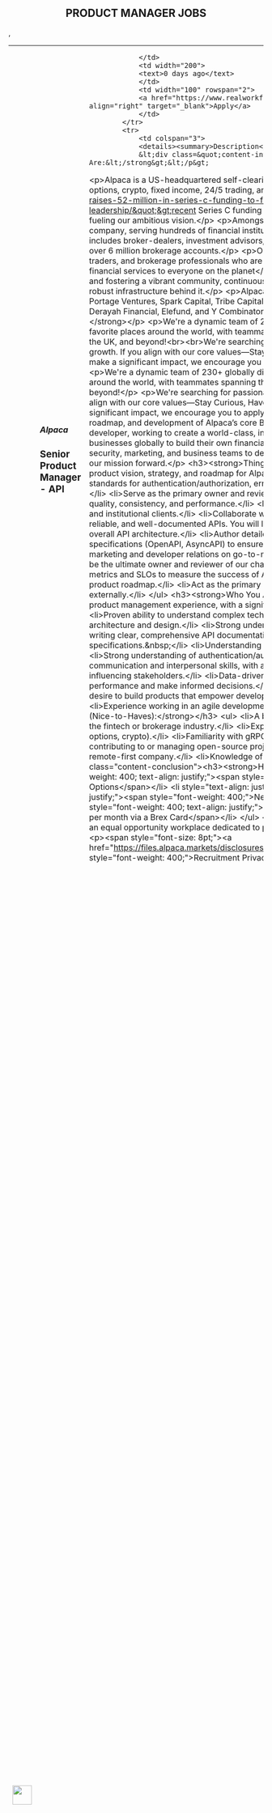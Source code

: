 <div align="center"><h2>PRODUCT MANAGER JOBS</h2></div><table><tr>
                <td width="100" height="100" rowspan="2">
                    <img src="https://avatars.githubusercontent.com/u/30398729?s=200&v=4" width="38px" height="auto">
                </td>
                <td width="300">
                    <h5>Alpaca</h5>
                    <h3>Senior Product Manager - API</h3>
                </td>
                <td width="300">
                    
                </td>
                <td width="200">
                <text>0 days ago</text>
                </td>
                <td width="100" rowspan="2">
                <a href="https://www.realworkfromanywhere.com/jobs/senior-product-manager-api-alpaca-464" align="right" target="_blank">Apply</a>
                </td>
            </tr>
            <tr>
                <td colspan="3">
                <details><summary>Description</summary>
                &lt;div class=&quot;content-intro&quot;&gt;&lt;p&gt;&lt;strong&gt;Who We Are:&lt;/strong&gt;&lt;/p&gt;
&lt;p&gt;Alpaca is a US-headquartered self-clearing broker-dealer and brokerage infrastructure for stocks, ETFs, options, crypto, fixed income, 24/5 trading, and more. Our&amp;nbsp;&lt;a href=&quot;https://alpaca.markets/blog/alpaca-raises-52-million-in-series-c-funding-to-fuel-global-expansion-and-category-leadership/&quot;&gt;recent Series C funding round&lt;/a&gt; brought our total investment to over $170 million, fueling our ambitious vision.&lt;/p&gt;
&lt;p&gt;Amongst our subsidiaries, Alpaca is a licensed financial services company, serving hundreds of financial institutions across 40 countries with our institutional-grade APIs. This includes broker-dealers, investment advisors, wealth managers, hedge funds, and crypto exchanges, totalling over 6 million brokerage accounts.&lt;/p&gt;
&lt;p&gt;Our global team is a diverse group of experienced engineers, traders, and brokerage professionals who are working to achieve our mission of&amp;nbsp;&lt;strong&gt;opening financial services to everyone on the planet&lt;/strong&gt;. We&#39;re deeply committed to open-source contributions and fostering a vibrant community, continuously enhancing our award-winning, developer-friendly API and the robust infrastructure behind it.&lt;/p&gt;
&lt;p&gt;Alpaca is proudly backed by top-tier global investors, including Portage Ventures, Spark Capital, Tribe Capital, Social Leverage, Horizons Ventures, Unbound, SBI Group, Derayah Financial, Elefund, and Y Combinator.&lt;/p&gt;
&lt;p&gt;&amp;nbsp;&lt;/p&gt;
&lt;p&gt;&lt;strong&gt;Our Team Members:&lt;/strong&gt;&lt;/p&gt;
&lt;p&gt;We&#39;re a dynamic team of 230+ globally distributed members who thrive working from our favorite places around the world, with teammates spanning the USA, Canada, Japan, Hungary, Nigeria, Brazil, the UK, and beyond!&lt;br&gt;&lt;br&gt;We&#39;re searching for passionate individuals eager to contribute to Alpaca&#39;s rapid growth. If you align with our core values—Stay Curious, Have Empathy, and Be Accountable—and are ready to make a significant impact, we encourage you to apply.&lt;/p&gt;&lt;/div&gt;&lt;h3&gt;&lt;strong&gt;Your Role:&lt;/strong&gt;&lt;/h3&gt;
&lt;p&gt;We&#39;re a dynamic team of 230+ globally distributed members who thrive working from our favorite places around the world, with teammates spanning the USA, Canada, Japan, Hungary, Nigeria, Brazil, the UK, and beyond!&lt;/p&gt;
&lt;p&gt;We&#39;re searching for passionate individuals eager to contribute to Alpaca&#39;s rapid growth. If you align with our core values—Stay Curious, Have Empathy, and Be Accountable—and are ready to make a significant impact, we encourage you to apply.&lt;/p&gt;
&lt;p&gt;As a Senior API Product Manager, you will own the roadmap, and development of Alpaca’s core Broker, Trading and Market Data APIs. You will be the voice of the developer, working to create a world-class, intuitive, and powerful API experience that enables hundreds of businesses globally to build their own financial applications. You will collaborate closely with engineering, security, marketing, and business teams to define, build, and launch new API products and features that drive our mission forward.&lt;/p&gt;
&lt;h3&gt;&lt;strong&gt;Things You Get To Do:&lt;/strong&gt;&lt;/h3&gt;
&lt;ul&gt;
&lt;li&gt;Define and own the product vision, strategy, and roadmap for Alpaca’s core APIs. This includes establishing and enforcing standards for authentication/authorization, error handling, rate limiting, versioning, and deprecation strategy.&lt;/li&gt;
&lt;li&gt;Serve as the primary owner and reviewer for all API changes, ensuring adherence to our standards for quality, consistency, and performance.&lt;/li&gt;
&lt;li&gt;Become an expert on the needs of our developer community and institutional clients.&lt;/li&gt;
&lt;li&gt;Collaborate with engineering teams to design and launch highly scalable, reliable, and well-documented APIs. You will lead technical discussions on concepts like idempotency and overall API architecture.&lt;/li&gt;
&lt;li&gt;Author detailed product requirement documents (PRDs), user stories, and API specifications (OpenAPI, AsyncAPI) to ensure clarity and alignment across all teams.&lt;/li&gt;
&lt;li&gt;Work with marketing and developer relations on go-to-market strategies to drive API adoption and engagement. You will be the ultimate owner and reviewer of our changelogs and documentation.&lt;/li&gt;
&lt;li&gt;Define and analyze key metrics and SLOs to measure the success of API products, identify areas for improvement, and inform the product roadmap.&lt;/li&gt;
&lt;li&gt;Act as the primary product evangelist for Alpaca’s APIs, both internally and externally.&lt;/li&gt;
&lt;/ul&gt;
&lt;h3&gt;&lt;strong&gt;Who You Are (Must-Haves):&lt;/strong&gt;&lt;/h3&gt;
&lt;ul&gt;
&lt;li&gt;At least 5 years of product management experience, with a significant focus on API products and developer platforms.&lt;/li&gt;
&lt;li&gt;Proven ability to understand complex technical concepts and work effectively with engineering teams on architecture and design.&lt;/li&gt;
&lt;li&gt;Strong understanding of RESTful API design principles, and experience writing clear, comprehensive API documentation as well as working with OpenAPI and AsyncAPI specifications.&amp;nbsp;&lt;/li&gt;
&lt;li&gt;Understanding of different API usage patterns and asynchronous flows.&lt;/li&gt;
&lt;li&gt;Strong understanding of authentication/authorization (OAuth, API keys, etc.)&lt;/li&gt;
&lt;li&gt;Excellent communication and interpersonal skills, with a proven track record of leading cross-functional teams and influencing stakeholders.&lt;/li&gt;
&lt;li&gt;Data-driven mindset with experience using analytics tools to track product performance and make informed decisions.&lt;/li&gt;
&lt;li&gt;A genuine passion for financial markets and a strong desire to build products that empower developers and democratize access to financial services.&lt;/li&gt;
&lt;li&gt;Experience working in an agile development environment.&lt;/li&gt;
&lt;/ul&gt;
&lt;h3&gt;&lt;strong&gt;Who You Might Be (Nice-to-Haves):&lt;/strong&gt;&lt;/h3&gt;
&lt;ul&gt;
&lt;li&gt;A background in engineering&lt;/li&gt;
&lt;li&gt;Direct experience working in the fintech or brokerage industry.&lt;/li&gt;
&lt;li&gt;Experience with trading APIs for various asset classes (stocks, options, crypto).&lt;/li&gt;
&lt;li&gt;Familiarity with gRPC, WebSockets, and other API protocols.&lt;/li&gt;
&lt;li&gt;Experience contributing to or managing open-source projects.&lt;/li&gt;
&lt;li&gt;Experience working in a globally distributed, remote-first company.&lt;/li&gt;
&lt;li&gt;Knowledge of institutional trading workflows and requirements.&lt;/li&gt;
&lt;/ul&gt;&lt;div class=&quot;content-conclusion&quot;&gt;&lt;h3&gt;&lt;strong&gt;How We Take Care of You:&lt;/strong&gt;&lt;/h3&gt;
&lt;ul&gt;
&lt;li style=&quot;font-weight: 400; text-align: justify;&quot;&gt;&lt;span style=&quot;font-weight: 400;&quot;&gt;Competitive Salary &amp;amp; Stock Options&lt;/span&gt;&lt;/li&gt;
&lt;li style=&quot;text-align: justify;&quot;&gt;Health Benefits&lt;/li&gt;
&lt;li style=&quot;font-weight: 400; text-align: justify;&quot;&gt;&lt;span style=&quot;font-weight: 400;&quot;&gt;New Hire Home-Office Setup: One-time USD $500&lt;/span&gt;&lt;/li&gt;
&lt;li style=&quot;font-weight: 400; text-align: justify;&quot;&gt;&lt;span style=&quot;font-weight: 400;&quot;&gt;Monthly Stipend: USD $150 per month via a Brex Card&lt;/span&gt;&lt;/li&gt;
&lt;/ul&gt;
&lt;p&gt;&lt;em&gt;&lt;span style=&quot;font-weight: 400;&quot;&gt;Alpaca is proud to be an equal opportunity workplace dedicated to pursuing and hiring a diverse workforce.&lt;br&gt;&lt;/span&gt;&lt;/em&gt;&lt;/p&gt;
&lt;p&gt;&lt;span style=&quot;font-size: 8pt;&quot;&gt;&lt;a href=&quot;https://files.alpaca.markets/disclosures/AlpacaRecruitmentPrivacyPolicy.pdf&quot;&gt;&lt;em&gt;&lt;span style=&quot;font-weight: 400;&quot;&gt;Recruitment Privacy Policy&lt;/span&gt;&lt;/em&gt;&lt;/a&gt;&lt;/span&gt;&lt;/p&gt;&lt;/div&gt;
                </details>
                </td>
            </tr>,<tr>
                <td width="100" height="100" rowspan="2">
                    <img src="https://avatars.githubusercontent.com/u/69215121?s=200&v=4" width="38px" height="auto">
                </td>
                <td width="300">
                    <h5>Clutch</h5>
                    <h3>Lead Product Manager, Digital Account Opening</h3>
                </td>
                <td width="300">
                    
                </td>
                <td width="200">
                <text>0 days ago</text>
                </td>
                <td width="100" rowspan="2">
                <a href="https://www.realworkfromanywhere.com/jobs/lead-product-manager-digital-account-opening-clutch-9795" align="right" target="_blank">Apply</a>
                </td>
            </tr>
            <tr>
                <td colspan="3">
                <details><summary>Description</summary>
                <p style="min-height:1.5em"><strong>About the Role</strong></p><p style="min-height:1.5em">We are seeking a <strong>Product Maturation Lead</strong> to lead our Digital Account Opening (DAO) product line and elevate how we scale solutions across the consumer banking suite. This role blends product leadership with cross-functional orchestration, ensuring we not only solve immediate customer issues but also build repeatable patterns that reduce complexity, accelerate implementation, and maximize long-term platform performance.</p><p style="min-height:1.5em"><strong>About the Team</strong></p><p style="min-height:1.5em">You’ll be part of the broader <strong>Consumer Banking Product team</strong>, working closely with Product Managers, Engineering, Design, Implementation, Support, and Customer Success. Your role is the connective tissue across these groups, transforming reactive one-off requests into scalable patterns. You’ll also mentor PMs, helping them move from firefighting into pattern-driven product development that delivers sustained customer outcomes.</p><p style="min-height:1.5em"><strong>What You’ll Do</strong></p><p style="min-height:1.5em"><strong>Within 3 months, you will:</strong></p><ul style="min-height:1.5em"><li><p style="min-height:1.5em">Audit current tickets, implementations, and DAO funnels.</p></li><li><p style="min-height:1.5em">Publish the <strong>Top 10 Patterns</strong> and an initial decision rubric for one-offs.</p></li><li><p style="min-height:1.5em">Begin coaching PMs on pattern-driven development and cataloging “golden paths.”</p></li></ul><p style="min-height:1.5em"><strong>Within 6 months, you will:</strong></p><ul style="min-height:1.5em"><li><p style="min-height:1.5em">Launch the <strong>Golden Config Library</strong> and <strong>sandbox harness</strong>.</p></li><li><p style="min-height:1.5em">Define the <strong>DAO Health Score</strong> (conversion, funding, abandonment, NIGO, activation) and set alerts.</p></li><li><p style="min-height:1.5em">Pilot the <strong>Maturation Review</strong> with 2–3 institutions alongside Customer Success.</p></li><li><p style="min-height:1.5em">Establish a Product Patterns Catalog with reusable templates and frameworks.</p></li></ul><p style="min-height:1.5em"><strong>Within 9 months, you will:</strong></p><ul style="min-height:1.5em"><li><p style="min-height:1.5em">Deliver at least two platform-level pattern releases (e.g., Tracking Records Framework, Eligibility Engine v1).</p></li><li><p style="min-height:1.5em">Achieve a &gt;30% reduction in median implementation time.</p></li><li><p style="min-height:1.5em">Embed systemic processes for handling one-off client requests (triage taxonomy, decision rubric, intake loops).</p></li><li><p style="min-height:1.5em">Partner with CS to improve post-launch outcomes quarter-over-quarter.</p></li></ul><p style="min-height:1.5em"><strong>What You’ll Bring</strong> </p><ul style="min-height:1.5em"><li><p style="min-height:1.5em">7+ years of product management experience, ideally in fintech, SaaS, or enterprise platforms.</p></li><li><p style="min-height:1.5em">Proven ability to <strong>scale product lines</strong> from one-off solutions to reusable frameworks.</p></li><li><p style="min-height:1.5em">Strong <strong>cross-functional leadership</strong>, able to partner with Engineering, Design, Implementation, Support, and CS.</p></li><li><p style="min-height:1.5em">Track record of mentoring PMs and elevating product craft.</p></li><li><p style="min-height:1.5em">Comfort with <strong>complex technical domains</strong> (e.g., banking cores, integrations, rules engines).</p></li><li><p style="min-height:1.5em">Analytical and data-driven mindset, with experience building metrics frameworks and feedback loops.</p></li><li><p style="min-height:1.5em">Excellent communication skills, able to translate complexity into clarity for both internal teams and customers.</p></li></ul><p style="min-height:1.5em"><strong>What’s In It For You?</strong></p><ul style="min-height:1.5em"><li><p style="min-height:1.5em"><strong>Remote Flexibility:</strong> Enjoy the freedom of remote work from anywhere, balancing life and career seamlessly.</p></li><li><p style="min-height:1.5em"><strong>Unforgettable Off-Sites:</strong> Twice a year, bond with colleagues in exciting destinations, fostering teamwork and fresh ideas.</p></li><li><p style="min-height:1.5em"><strong>Paid Time Off:</strong> Enjoy flexible PTO days yearly for relaxation and rejuvenation.</p></li><li><p style="min-height:1.5em"><strong>Stock Options:</strong> Joining us means having a stake in our success, so you'll receive stock options as part of your compensation package.</p></li><li><p style="min-height:1.5em"><strong>Home Office Setup:</strong> Create your ideal workspace with a dedicated budget for home office essentials.</p></li><li><p style="min-height:1.5em"><strong>Work Trip Budget:</strong> Grow personally and professionally with a budget for work-related trips and co-working.</p></li><li><p style="min-height:1.5em"><strong>Health Coverage:</strong> Prioritize your well-being with comprehensive health and dental insurance plans.</p></li></ul><p style="min-height:1.5em"><strong>About Us</strong></p><p style="min-height:1.5em"><strong>Clutch</strong> is a revolutionary vertical SaaS company, proudly backed by Andreessen Horowitz (A16z), aimed at revolutionizing the way Credit Unions engage and change the lives of their members. As a champion of financial well-being, we address the urgent need for affordable lending solutions in an era where the average American grapples with over $155,000 in household debt. Unlike traditional financial institutions, Clutch develops software to turn Credit Unions into FinTech lenders and leverage their balance sheets to responsibly lend to over 130M Americans. Our mission extends beyond mere financial transactions; we strive to fundamentally enhance the way credit unions interact with their members. By integrating cutting-edge technologies and user-centric designs, we help credit unions provide seamless digital experiences that are on par with leading tech companies. This approach not only preserves but revitalizes the longstanding tradition of community and member-focused service inherent to credit unions.</p><p style="min-height:1.5em">Clutch is an equal opportunity employer. All applicants will be considered for employment without attention to race, color, religion, sex, sexual orientation, gender identity, national origin, veteran or disability status.</p><p style="min-height:1.5em"><em>Our organization participates in E-Verify. Click </em><a target="_blank" rel="noopener noreferrer nofollow" href="https://www.e-verify.gov/about-e-verify/what-is-e-verify"><em>here</em></a><em> to learn about E-Verify.</em></p>
                </details>
                </td>
            </tr>,<tr>
                <td width="100" height="100" rowspan="2">
                    <img src="https://avatars.githubusercontent.com/u/69215121?s=200&v=4" width="38px" height="auto">
                </td>
                <td width="300">
                    <h5>Clutch</h5>
                    <h3>Senior Product Manager, Integrations</h3>
                </td>
                <td width="300">
                    
                </td>
                <td width="200">
                <text>0 days ago</text>
                </td>
                <td width="100" rowspan="2">
                <a href="https://www.realworkfromanywhere.com/jobs/senior-product-manager-integrations-clutch-9340" align="right" target="_blank">Apply</a>
                </td>
            </tr>
            <tr>
                <td colspan="3">
                <details><summary>Description</summary>
                <p style="min-height:1.5em"><strong>About the Role</strong></p><p style="min-height:1.5em">Clutch is transforming credit unions into modern fintechs. Digital Account Opening is a cornerstone of our platform — and integrations with banking cores are what make it real.</p><p style="min-height:1.5em">We’re looking for a Product Manager to turn Integrations into a product: moving from one-off custom builds to a scalable system of certified connectors. This role is highly technical and highly leveraged — success here unlocks growth across every product in our platform.</p><p style="min-height:1.5em">You’ll work closely with engineering, product peers, and customers to design, prioritize, and deliver integrations that scale. The right candidate brings technical depth, execution drive, and crisp judgment to balance urgent needs with long-term productization.</p><p style="min-height:1.5em"><strong>About the Team</strong></p><p style="min-height:1.5em">You’ll join a team of Product &amp; Engineering peers who learn quickly and collaborate deeply. We value PMs who work shoulder-to-shoulder with engineers and GTM peers.</p><p style="min-height:1.5em">We operate in a fast-paced, high-agency environment — PMs here are expected to drive clarity, make tough tradeoffs, and bring customers and GTM partners along the journey.</p><p style="min-height:1.5em">This is a pivotal time at Clutch: we are on a strong growth path, scaling rapidly, and how we build Integrations in the next 12 months will shape the foundation for every product line to come.</p><p style="min-height:1.5em"><strong>What You’ll Do</strong></p><p style="min-height:1.5em"><strong>Within 3 months, you will:</strong></p><ul style="min-height:1.5em"><li><p style="min-height:1.5em">Ramp up quickly on Clutch’s products, architecture, and customer landscape.</p></li><li><p style="min-height:1.5em">Take ownership of the Integrations backlog, moving the team from ad hoc intake to planned, discovery-driven delivery.</p></li><li><p style="min-height:1.5em">Build strong working relationships with engineering, implementation, and product peers.</p></li><li><p style="min-height:1.5em">Start building customer relationships</p></li></ul><p style="min-height:1.5em"><strong>Within 6 months, you will:</strong></p><ul style="min-height:1.5em"><li><p style="min-height:1.5em">Be seen as a trusted partner to engineering, balancing just-in-time fixes with scalable solutions.</p></li><li><p style="min-height:1.5em">Collaborate with product peers to ensure integrations support other product innovations we bring to market</p></li><li><p style="min-height:1.5em">Deliver early signs of leverage: e.g., first certified connectors, reduced integration cycle time.</p></li></ul><p style="min-height:1.5em"><strong>Within 9 months, you will:</strong></p><ul style="min-height:1.5em"><li><p style="min-height:1.5em">Consistently drive predictable delivery with clear specs, discovery, and decision tradeoffs.</p></li><li><p style="min-height:1.5em">Demonstrate measurable efficiency gains: faster time-to-integration, fewer one-offs, stronger documentation.</p></li><li><p style="min-height:1.5em">Have shifted Integrations from a reactive service to a <strong>scaled product line</strong>.</p></li></ul><p style="min-height:1.5em"><strong>What You’ll Bring</strong></p><ul style="min-height:1.5em"><li><p style="min-height:1.5em"><strong>Technical depth</strong>: You can dive into system design, APIs, and data flows with engineers; you’ve shipped products that depend on integrations or infrastructure.</p></li><li><p style="min-height:1.5em"><strong>Execution Excellence</strong>: Proven ability to thrive in fast-paced, high-growth environments; you bring urgency, energy, and follow-through. A good signal for this is at least 3 years of experience in B2B product management, ideally in a startup environment</p></li><li><p style="min-height:1.5em"><strong>Collaboration skills</strong>: Able to work across PMs, engineers, implementation, and GTM teams; you drive alignment rather than waiting for it.</p></li><li><p style="min-height:1.5em"><strong>Core Banking or ability to ramp</strong>: Experience with banking cores, payments, or enterprise integrations is required. <strong>If you don’t have direct experience, but are still interested, we expect you to use AI and your technical skills to ramp quickly, prepare deeply, and even share a snippet of what you’ve learned in your application. We bet on smart potential.</strong></p></li></ul><p style="min-height:1.5em"><em>Please note that this role may evolve as our business needs change, so we appreciate your flexibility and adaptability.</em></p><p style="min-height:1.5em"><strong>What's In It For You?</strong></p><ul style="min-height:1.5em"><li><p style="min-height:1.5em"><strong>Remote Flexibility:</strong> Enjoy the freedom of remote work from anywhere, balancing life and career seamlessly.</p></li><li><p style="min-height:1.5em"><strong>Unforgettable Off-Sites:</strong> Twice a year, bond with colleagues in exciting destinations, fostering teamwork and fresh ideas.</p></li><li><p style="min-height:1.5em"><strong>Paid Time Off:</strong> Enjoy flexible PTO days yearly for relaxation and rejuvenation.</p></li><li><p style="min-height:1.5em"><strong>Stock Options:</strong> Joining us means having a stake in our success, so you'll receive stock options as part of your compensation package.</p></li><li><p style="min-height:1.5em"><strong>Home Office Setup:</strong> Create your ideal workspace with a dedicated budget for home office essentials.</p></li><li><p style="min-height:1.5em"><strong>Work Trip Budget:</strong> Grow personally and professionally with a budget for work-related trips and co-working.</p></li><li><p style="min-height:1.5em"><strong>Health Coverage:</strong> Prioritize your well-being with comprehensive health and dental insurance plans.</p></li></ul><p style="min-height:1.5em"><strong>About Us</strong></p><p style="min-height:1.5em"><strong>Clutch</strong> is a revolutionary vertical SaaS company, proudly backed by Andreessen Horowitz (A16z), aimed at revolutionizing the way Credit Unions engage and change the lives of their members. As a champion of financial well-being, we address the urgent need for affordable lending solutions in an era where the average American grapples with over $155,000 in household debt.  Unlike traditional financial institutions, Clutch develops software to turn Credit Unions into FinTech lenders and leverage their balance sheets to responsibly lend to over 130M Americans. Our mission extends beyond mere financial transactions; we strive to fundamentally enhance the way credit unions interact with their members. By integrating cutting-edge technologies and user-centric designs, we help credit unions provide seamless digital experiences that are on par with leading tech companies. This approach not only preserves but revitalizes the longstanding tradition of community and member-focused service inherent to credit unions.</p><p style="min-height:1.5em">Clutch is an equal-opportunity employer. All applicants will be considered for employment without attention to race, color, religion, sex, sexual orientation, gender identity, national origin, veteran or disability status.</p><p style="min-height:1.5em"><em>Our organization participates in E-Verify. Click </em><a target="_blank" rel="noopener noreferrer nofollow" href="https://www.e-verify.gov/about-e-verify/what-is-e-verify"><em>here</em></a><em> to learn about E-Verify.</em></p>
                </details>
                </td>
            </tr></table>